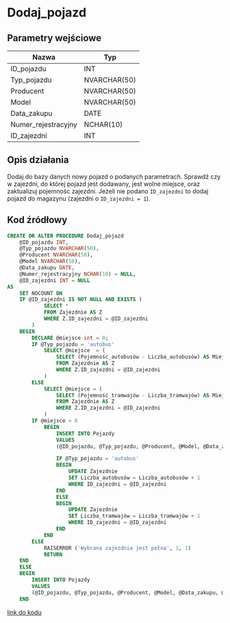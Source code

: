 # Dodaj_pojazd

## Parametry wejściowe

| Nazwa               | Typ          |
| ------------------- | ------------ |
| ID_pojazdu          | INT          |
| Typ_pojazdu         | NVARCHAR(50) |
| Producent           | NVARCHAR(50) |
| Model               | NVARCHAR(50) |
| Data_zakupu         | DATE         |
| Numer_rejestracyjny | NCHAR(10)    |
| ID_zajezdni         | INT          |

## Opis działania

Dodaj do bazy danych nowy pojazd o podanych parametrach. Sprawdź czy w zajezdni, do której pojazd jest dodawany, jest wolne miejsce, oraz zaktualizuj pojemnośc zajezdni. Jeżeli nie podano `ID_zajezdni` to dodaj pojazd do magazynu (zajezdni o `ID_zajezdni = 1`).

## Kod źródłowy

```sql
CREATE OR ALTER PROCEDURE Dodaj_pojazd
    @ID_pojazdu INT,
    @Typ_pojazdu NVARCHAR(50),
    @Producent NVARCHAR(50),
    @Model NVARCHAR(50),
    @Data_zakupu DATE,
    @Numer_rejestracyjny NCHAR(10) = NULL,
    @ID_zajezdni INT = NULL
AS
    SET NOCOUNT ON
    IF @ID_zajezdni IS NOT NULL AND EXISTS (
            SELECT *
            FROM Zajezdnie AS Z
            WHERE Z.ID_zajezdni = @ID_zajezdni
        )
    BEGIN
        DECLARE @miejsce int = 0;
        IF @Typ_pojazdu = 'autobus'
            SELECT @miejsce  = (
                SELECT (Pojemność_autobusów - Liczba_autobusów) AS Miejsce
                FROM Zajezdnie AS Z
                WHERE Z.ID_zajezdni = @ID_zajezdni
            )
        ELSE
            SELECT @miejsce = (
                SELECT (Pojemność_tramwajów - Liczba_tramwajów) AS Miejsce
                FROM Zajezdnie AS Z
                WHERE Z.ID_zajezdni = @ID_zajezdni
            )
        IF @miejsce > 0
            BEGIN
                INSERT INTO Pojazdy
                VALUES
                (@ID_pojazdu, @Typ_pojazdu, @Producent, @Model, @Data_zakupu, @Numer_rejestracyjny, @ID_zajezdni);

                IF @Typ_pojazdu = 'autobus'
                BEGIN
                    UPDATE Zajezdnie
                    SET Liczba_autobusów = Liczba_autobusów + 1
                    WHERE ID_zajezdni = @ID_zajezdni
                END
                ELSE
                BEGIN
                    UPDATE Zajezdnie
                    SET Liczba_tramwajów = Liczba_tramwajów + 1
                    WHERE ID_zajezdni = @ID_zajezdni
                END
            END
        ELSE
            RAISERROR ('Wybrana zajezdnia jest pełna', 1, 1)
            RETURN
    END
    ELSE
    BEGIN
        INSERT INTO Pojazdy
        VALUES
        (@ID_pojazdu, @Typ_pojazdu, @Producent, @Model, @Data_zakupu, @Numer_rejestracyjny, NULL);
    END
```

[link do kodu](../../procs/Dodaj_pojazd.sql)
